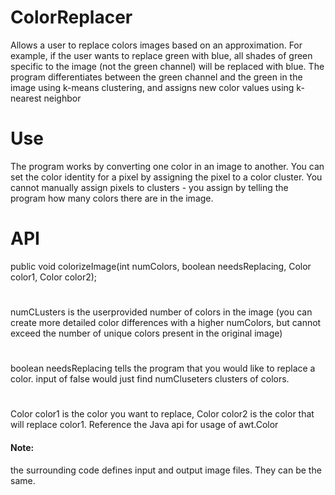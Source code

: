 # ColorReplacer
Allows a user to replace colors images based on an approximation. For example, if the user wants to replace green with blue, all shades of green specific to the image (not the green channel) will be replaced with blue. The program differentiates between the green channel and the green in the image using k-means clustering, and assigns new color values using k-nearest neighbor


# Use
The program works by converting one color in an image to another.
You can set the color identity for a pixel by assigning the pixel to a 
color cluster. You cannot manually assign pixels to clusters - you
assign by telling the program how many colors there are in the image. 

# API
public void colorizeImage(int numColors, boolean needsReplacing, Color color1, Color color2);


#

numCLusters is the userprovided number of colors in the image (you can 
create more detailed color differences with a higher numColors, but cannot 
exceed the number of unique colors present in the original image)

#

boolean needsReplacing tells the program that you would like to replace a color.
input of false would just find numCluseters clusters of colors. 

#
Color color1 is the color you want to replace, Color color2 is the color
that will replace color1. Reference the Java api for usage of awt.Color

#### Note:
the surrounding code defines input and output image files. They can be the same.
